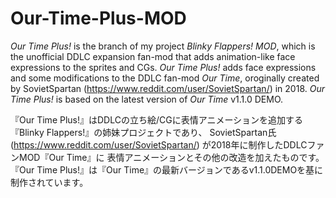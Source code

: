 # Our-Time-Plus-MOD

*Our Time Plus!* is the branch of my project *Blinky Flappers! MOD*,
which is the unofficial DDLC expansion fan-mod that adds animation-like face expressions to the sprites and CGs.
*Our Time Plus!* adds face expressions and some modifications to the DDLC fan-mod *Our Time*,
oroginally created by SovietSpartan (https://www.reddit.com/user/SovietSpartan/) in 2018.
*Our Time Plus!* is based on the latest version of *Our Time* v1.1.0 DEMO.

『Our Time Plus!』はDDLCの立ち絵/CGに表情アニメーションを追加する『Blinky Flappers!』の姉妹プロジェクトであり、
SovietSpartan氏 (https://www.reddit.com/user/SovietSpartan/) が2018年に制作したDDLCファンMOD『Our Time』に
表情アニメーションとその他の改造を加えたものです。
『Our Time Plus!』は『Our Time』の最新バージョンであるv1.1.0DEMOを基に制作されています。
